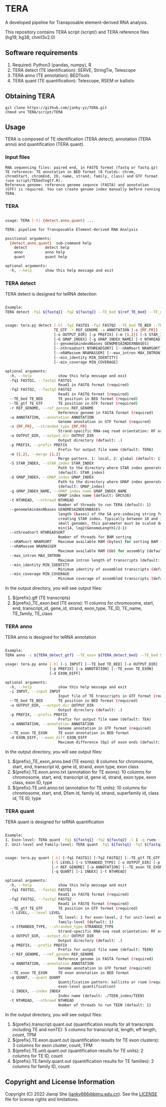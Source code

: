 # TERA
A developed pipeline for Transposable element-derived RNA analysis.

This repository contains TERA script (script/) and TERA reference files (hg19, hg38, chm13v2.0)
## Software requirements

1. Required: Python3 (pandas, numpy), R
2. TERA detect (TE identification): SERVE, StringTie, Telescope
3. TERA anno (TE annotation): BEDTools
4. TERA quant (TE quantification): Telescope, RSEM or kallisto

## Obtaining TERA

```
git clone https://github.com/janky-yz/TERA.git
chmod u+x TERA/script/TERA
```

## Usage

TERA is composed of TE identification (TERA detect), annotation (TERA anno) and quantification (TERA quant).

### Input files

```
RNA sequencing files: paired end, in FASTQ format (fastq or fastq.gz)
TE reference: TE annotation in BED format (8 fields: chrom, chromStart, chromEnd, ID, name, strand, family, class) and GTF format (use script/TEbedtogtf.R).
Reference genome: reference genome sequnce (FASTA) and annotation (GTF) is required. You can create genome index manually before running TERA.
```

### TERA

```bash

usage: TERA [-h] {detect,anno,quant} ...

TERA: pipeline for Transposable Element-derived RNA Analysis

positional arguments:
  {detect,anno,quant}  sub-command help
    detect        detect help
    anno          anno help
    quant         quant help

optional arguments:
  -h, --help      show this help message and exit
```

### TERA detect

TERA detect is designed for teRNA detection

```bash

Example:
TERA detect -fq1 ${fastq1} -fq2 ${fastq2} --TE_bed ${ref_TE_bed} --TE_gtf ${ref_TE_gtf} -p ${prefix} -r ${ref_genome_fasta} -a ${ref_genome_gtf} -t ${nthread}
```

```bash

usage: tera.py detect [-h] -fq1 FASTQ1 -fq2 FASTQ2 --TE_bed TE_BED --TE_gtf
                      TE_GTF -r REF_GENOME -a ANNOTATION [-s {RF,FR}]
                      [-o OUTPUT_DIR] [-p PREFIX] [-m {1,2}] [-S STAR_INDEX]
                      [-G GMAP_INDEX] [-g GMAP_INDEX_NAME] [-t NTHREAD]
                      [--genomeSAindexNbases GENOMESAINDEXNBASES]
                      [--nthreadsort NTHREADSORT] [--nRAMsort NRAMSORT]
                      [--nRAMassem NRAMASSEM] [--max_intron MAX_INTRON]
                      [--min_identity MIN_IDENTITY]
                      [--min_coverage MIN_COVERAGE]

optional arguments:
  -h, --help            show this help message and exit
  -fq1 FASTQ1, --fastq1 FASTQ1
                        Read1 in FASTQ format (required)
  -fq2 FASTQ2, --fastq2 FASTQ2
                        Read1 in FASTQ format (required)
  --TE_bed TE_BED       TE position in BED format (required)
  --TE_gtf TE_GTF       TE position in GTF format (required)
  -r REF_GENOME, --ref_genome REF_GENOME
                        Reference genome in FASTA format (required)
  -a ANNOTATION, --annotation ANNOTATION
                        Genome annotation in GTF format (required)
  -s {RF,FR}, --stranded_type {RF,FR}
                        Strand-specific RNA-seq read orientation: RF or FR
  -o OUTPUT_DIR, --output_dir OUTPUT_DIR
                        Output directory (default: .)
  -p PREFIX, --prefix PREFIX
                        Prefix for output file name (default: TERA)
  -m {1,2}, --merge {1,2}
                        Merge pattern. 1: local, 2: global (default: 1)
  -S STAR_INDEX, --STAR_index STAR_INDEX
                        Path to the directory where STAR index generated
                        (default: STAR_index)
  -G GMAP_INDEX, --GMAP_index GMAP_INDEX
                        Path to the directory where GMAP index generated
                        (default: GMAP_index)
  -g GMAP_INDEX_NAME, --GMAP_index_name GMAP_INDEX_NAME
                        GMAP index name (default: GRCh38)
  -t NTHREAD, --nthread NTHREAD
                        Number of threads to run TERA (default: 1)
  --genomeSAindexNbases GENOMESAINDEXNBASES
                        length (bases) of the SA pre-indexing string for
                        creating STAR index. Typically between 10 and 15. For
                        small genomes, this parameter must be scaled down to
                        min(14, log2(GenomeLength)/2-1)
  --nthreadsort NTHREADSORT
                        Number of threads for BAM sorting
  --nRAMsort NRAMSORT   Maximum available RAM (bytes) for sorting BAM (default: 10000000000).
  --nRAMassem NRAMASSEM
                        Maximum available RAM (Gb) for assembly (default: 10G)
  --max_intron MAX_INTRON
                        Maximum intron length of transcripts (default: 200000)
  --min_identity MIN_IDENTITY
                        Minimum identity of assembled transcripts (default: 0.95)
  --min_coverage MIN_COVERAGE
                        Minimum coverage of assembled transcripts (default: 0.95)
```

In the output directory, you will see output files:
1. ${prefix}.gtf (TE transcripts)
2. ${prefix}_TE_exon.bed (TE exons): 11 columns for chromosome, start, end, transcript_id, gene_id, strand, exon_type, TE_ID, TE_name, TE_family, TE_class

### TERA anno

TERA anno is designed for teRNA annotation

```bash

Example:
TERA anno -i ${TERA_detect_gtf} --TE_exon ${TERA_detect_bed} --TE_bed ${ref_TE_bed} -p ${prefix} -a ${ref_genome_gtf}
```

```bash
usage: tera.py anno [-h] [-i INPUT] [--TE_bed TE_BED] [-o OUTPUT_DIR]
                    [-p PREFIX] [-a ANNOTATION] [--TE_exon TE_EXON]
                    [-d EXON_DIFF]

optional arguments:
  -h, --help            show this help message and exit
  -i INPUT, --input INPUT
                        Input file of TE transcripts in GTF format (required)
  --TE_bed TE_BED       TE position in BED format (required)
  -o OUTPUT_DIR, --output_dir OUTPUT_DIR
                        Output directory (default: .)
  -p PREFIX, --prefix PREFIX
                        Prefix for output file name (default: TEA)
  -a ANNOTATION, --annotation ANNOTATION
                        Genome annotation in GTF format (required)
  --TE_exon TE_EXON     TE exon annotation in BED format
  -d EXON_DIFF, --exon_diff EXON_DIFF
                        Maximum difference (bp) of exon ends (default: 5)
```

In the output directory, you will see output files:
1. ${prefix}_TE_exon_anno.bed (TE exons): 8 columns for chromosome, start, end, transcript id, gene id, strand, exon type, exon class
2. ${prefix}.TE.exon.anno.txt (annotation for TE exons): 10 columns for chromosome, start, end, transcript id, gene id, strand, exon type, exon class, exon ID, type
3. ${prefix}.TE.unit.anno.txt (annotation for TE units): 10 columns for chromosome, start, end, Dfam id, family id, strand, superfamily id, class id, TE ID, type

### TERA quant

TERA quant is designed for teRNA quantification

```bash

Example:
1. Exon-level: TERA quant -fq1 ${fastq1} -fq2 ${fastq2} -l 1 -q rsem --TE_gtf ${TERA_detect_gtf} --TE_exon ${TERA_anno_bed} -p ${prefix} -r ${ref_genome_fasta} -a ${ref_genome_gtf} -t ${nthread}
2. Unit-level and Family-level: TERA quant -fq1 ${fastq1} -fq2 ${fastq2} -l 2 --TE_gtf ${ref_TE_gtf} -p ${prefix} -r ${ref_genome_fasta} -a ${ref_genome_gtf} -t ${nthread}
```

```bash

usage: tera.py quant [-h] [-fq1 FASTQ1] [-fq2 FASTQ2] [--TE_gtf TE_GTF]
                     [-l LEVEL] [-s STRANDED_TYPE] [-o OUTPUT_DIR] [-p PREFIX]
                     [-r REF_GENOME] [-a ANNOTATION] [--TE_exon TE_EXON]
                     [-q QUANT] [-i INDEX] [-t NTHREAD]

optional arguments:
  -h, --help            show this help message and exit
  -fq1 FASTQ1, --fastq1 FASTQ1
                        Read1 in FASTQ format (required)
  -fq2 FASTQ2, --fastq2 FASTQ2
                        Read1 in FASTQ format (required)
  --TE_gtf TE_GTF       TE position in GTF format (required)
  -l LEVEL, --level LEVEL
                        TE level: 1 for exon-level, 2 for unit-level and
                        family-level (default: 1)
  -s STRANDED_TYPE, --stranded_type STRANDED_TYPE
                        Strand-specific RNA-seq read orientation: RF or FR
  -o OUTPUT_DIR, --output_dir OUTPUT_DIR
                        Output directory (default: .)
  -p PREFIX, --prefix PREFIX
                        Prefix for output file name (default: TEEN)
  -r REF_GENOME, --ref_genome REF_GENOME
                        Reference genome in FASTA format (required)
  -a ANNOTATION, --annotation ANNOTATION
                        Genome annotation in GTF format (required)
  --TE_exon TE_EXON     TE exon annotation in BED format
  -q QUANT, --quant QUANT
                        Quantification pattern: kallisto or rsem (required for
                        exon-level quantification)
  -i INDEX, --index INDEX
                        Index name (default: ./TEEN_index/TEEN)
  -t NTHREAD, --nthread NTHREAD
                        Number of threads to run TEEN (default: 1)
```

In the output directory, you will see output files:
1. ${prefix}.transcript.quant.out (quantification results for all transcripts including TE and nonTE): 5 columns for transcript id, length, eff length, count, TPM
2. ${prefix}.TE.exon.quant.out (quantification results for TE exon clusters): 3 columns for exon cluster, count, TPM
3. ${prefix}.TE.unit.quant.out (quantification results for TE units): 2 columns for TE ID, count
4. ${prefix}.TE.family.quant.out (quantification results for TE families): 2 columns for family ID, count

## Copyright and License Information

Copyright (C) 2022 Jianqi She (janky666@bjmu.edu.cn). See the [LICENSE](https://github.com/janky-yz/TERA/blob/main/LICENSE) file for license rights and limitations.

